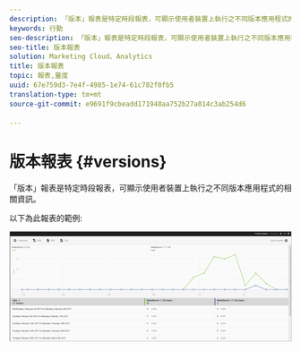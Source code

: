 ```yaml
---
description: 「版本」報表是特定時段報表，可顯示使用者裝置上執行之不同版本應用程式的相關資訊。
keywords: 行動
seo-description: 「版本」報表是特定時段報表，可顯示使用者裝置上執行之不同版本應用程式的相關資訊。
seo-title: 版本報表
solution: Marketing Cloud、Analytics
title: 版本報表
topic: 報表,量度
uuid: 67e759d3-7e4f-4985-1e74-61c782f0fb5
translation-type: tm+mt
source-git-commit: e9691f9cbeadd171948aa752b27a014c3ab254d6

---
```



# 版本報表 {#versions}

「版本」報表是特定時段報表，可顯示使用者裝置上執行之不同版本應用程式的相關資訊。

以下為此報表的範例:

![](assets/report_versions.png)

